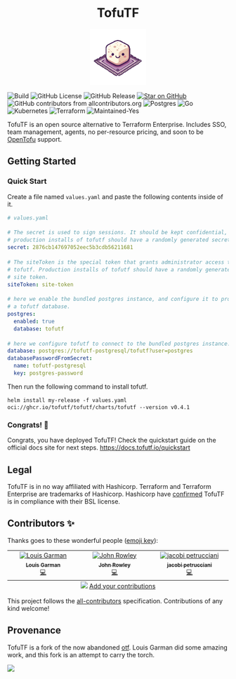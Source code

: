 <h1 align="center"> TofuTF </h1>
<p align="center">
    <img src="readme_logo.png" />
</p>

![Build](https://github.com/tofutf/tofutf/actions/workflows/build.yml/badge.svg)  ![GitHub License](https://img.shields.io/github/license/tofutf/tofutf) ![GitHub Release](https://img.shields.io/github/v/release/tofutf/tofutf) [![Star on GitHub](https://img.shields.io/github/stars/tofutf/tofutf.svg?style=flat)](https://github.com/tofutf/tofutf/stargazers) ![GitHub contributors from allcontributors.org](https://img.shields.io/github/all-contributors/tofutf/tofutf) ![Postgres](https://img.shields.io/badge/postgres-%23316192.svg?style=flat&logo=postgresql&logoColor=white) ![Go](https://img.shields.io/badge/go-%2300ADD8.svg?style=flat&logo=go&logoColor=white) ![Kubernetes](https://img.shields.io/badge/kubernetes-%23326ce5.svg?style=flat&logo=kubernetes&logoColor=white) ![Terraform](https://img.shields.io/badge/terraform-%235835CC.svg?style=flat&logo=terraform&logoColor=white) ![Maintained-Yes](https://img.shields.io/badge/Maintained%3F-yes-green.svg?style=flat) 

TofuTF is an open source alternative to Terraform Enterprise. Includes SSO, team management, agents, no per-resource pricing, and soon to be [OpenTofu](https://opentofu.org/) support.

## Getting Started

### Quick Start

Create a file named `values.yaml` and paste the following contents inside of it.

```yaml
# values.yaml

# The secret is used to sign sessions. It should be kept confidential, and 
# production installs of tofutf should have a randomly generated secret.
secret: 2876cb147697052eec5b3cdb56211681

# The siteToken is the special token that grants administrator access to 
# tofutf. Production installs of tofutf should have a randomly generated
# site token.
siteToken: site-token

# here we enable the bundled postgres instance, and configure it to provision
# a tofutf database.
postgres:
  enabled: true
  database: tofutf

# here we configure tofutf to connect to the bundled postgres instance. 
database: postgres://tofutf-postgresql/tofutf?user=postgres
databasePasswordFromSecret:
  name: tofutf-postgresql
  key: postgres-password
```

Then run the following command to install tofutf.

```
helm install my-release -f values.yaml oci://ghcr.io/tofutf/tofutf/charts/tofutf --version v0.4.1
```

### Congrats! 🎉
Congrats, you have deployed TofuTF! Check the quickstart guide on the official docs site for next steps. https://docs.tofutf.io/quickstart

## Legal

TofuTF is in no way affiliated with Hashicorp. Terraform and Terraform Enterprise are trademarks of Hashicorp. Hashicorp have [confirmed](https://www.reddit.com/r/Terraform/comments/15p2p32/impact_of_new_licensing_on_open_source/) TofuTF is in compliance with their BSL license.

## Contributors ✨

Thanks goes to these wonderful people ([emoji key](https://allcontributors.org/docs/en/emoji-key)):

<!-- ALL-CONTRIBUTORS-LIST:START - Do not remove or modify this section -->
<!-- prettier-ignore-start -->
<!-- markdownlint-disable -->
<table>
  <tbody>
    <tr>
      <td align="center" valign="top" width="14.28%"><a href="https://github.com/leg100"><img src="https://avatars.githubusercontent.com/u/75728?v=4?s=32" width="32px;" alt="Louis Garman"/><br /><sub><b>Louis Garman</b></sub></a><br /><a href="https://github.com/tofutf/tofutf/commits?author=leg100" title="Code">💻</a></td>
      <td align="center" valign="top" width="14.28%"><a href="http://blog.johnrowley.co"><img src="https://avatars.githubusercontent.com/u/3454480?v=4?s=32" width="32px;" alt="John Rowley"/><br /><sub><b>John Rowley</b></sub></a><br /><a href="https://github.com/tofutf/tofutf/commits?author=robbert229" title="Code">💻</a></td>
      <td align="center" valign="top" width="14.28%"><a href="https://github.com/jpetrucciani"><img src="https://avatars.githubusercontent.com/u/8117202?v=4?s=32" width="32px;" alt="jacobi petrucciani"/><br /><sub><b>jacobi petrucciani</b></sub></a><br /><a href="https://github.com/tofutf/tofutf/commits?author=jpetrucciani" title="Code">💻</a></td>
    </tr>
  </tbody>
  <tfoot>
    <tr>
      <td align="center" size="13px" colspan="7">
        <img src="https://raw.githubusercontent.com/all-contributors/all-contributors-cli/1b8533af435da9854653492b1327a23a4dbd0a10/assets/logo-small.svg">
          <a href="https://all-contributors.js.org/docs/en/bot/usage">Add your contributions</a>
        </img>
      </td>
    </tr>
  </tfoot>
</table>

<!-- markdownlint-restore -->
<!-- prettier-ignore-end -->

<!-- ALL-CONTRIBUTORS-LIST:END -->

This project follows the [all-contributors](https://github.com/all-contributors/all-contributors) specification. Contributions of any kind welcome!

## Provenance

TofuTF is a fork of the now abandoned [otf](https://github.com/leg100/otf). Louis Garman did some amazing work, and this fork is an attempt to carry the torch.

<img src="readme_otf_logo.png" width="128px"/>